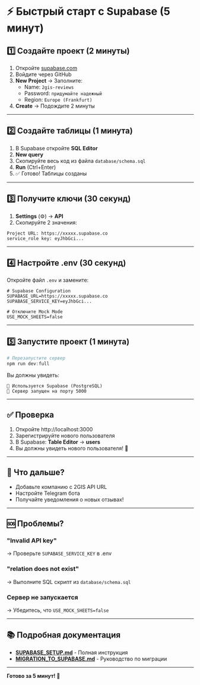 # ⚡ Быстрый старт с Supabase (5 минут)

## 1️⃣ Создайте проект (2 минуты)

1. Откройте [supabase.com](https://supabase.com)
2. Войдите через GitHub
3. **New Project** → Заполните:
   - Name: `2gis-reviews`
   - Password: `придумайте надежный`
   - Region: `Europe (Frankfurt)`
4. **Create** → Подождите 2 минуты

---

## 2️⃣ Создайте таблицы (1 минута)

1. В Supabase откройте **SQL Editor**
2. **New query**
3. Скопируйте весь код из файла `database/schema.sql`
4. **Run** (Ctrl+Enter)
5. ✅ Готово! Таблицы созданы

---

## 3️⃣ Получите ключи (30 секунд)

1. **Settings** (⚙️) → **API**
2. Скопируйте 2 значения:

```
Project URL: https://xxxxx.supabase.co
service_role key: eyJhbGci...
```

---

## 4️⃣ Настройте .env (30 секунд)

Откройте файл `.env` и замените:

```env
# Supabase Configuration
SUPABASE_URL=https://xxxxx.supabase.co
SUPABASE_SERVICE_KEY=eyJhbGci...

# Отключите Mock Mode
USE_MOCK_SHEETS=false
```

---

## 5️⃣ Запустите проект (1 минута)

```powershell
# Перезапустите сервер
npm run dev:full
```

Вы должны увидеть:

```
🚀 Используется Supabase (PostgreSQL)
🚀 Сервер запущен на порту 5000
```

---

## ✅ Проверка

1. Откройте http://localhost:3000
2. Зарегистрируйте нового пользователя
3. В Supabase: **Table Editor** → **users**
4. Вы должны увидеть нового пользователя! 🎉

---

## 🎯 Что дальше?

- Добавьте компанию с 2GIS API URL
- Настройте Telegram бота
- Получайте уведомления о новых отзывах!

---

## 🆘 Проблемы?

### "Invalid API key"

→ Проверьте `SUPABASE_SERVICE_KEY` в .env

### "relation does not exist"

→ Выполните SQL скрипт из `database/schema.sql`

### Сервер не запускается

→ Убедитесь, что `USE_MOCK_SHEETS=false`

---

## 📚 Подробная документация

- **[SUPABASE_SETUP.md](./SUPABASE_SETUP.md)** - Полная инструкция
- **[MIGRATION_TO_SUPABASE.md](./MIGRATION_TO_SUPABASE.md)** - Руководство по миграции

---

**Готово за 5 минут! 🚀**
